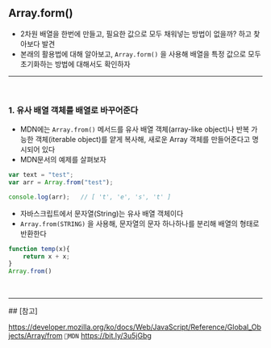 ## Array.form()

- 2차원 배열을 한번에 만들고, 필요한 값으로 모두 채워넣는 방법이 없을까? 하고 찾아보다 발견
- 본래의 활용법에 대해 알아보고, `Array.form()` 을 사용해 배열을 특정 값으로 모두 초기화하는 방법에 대해서도 확인하자

<hr>
<br>

### 1. 유사 배열 객체를 배열로 바꾸어준다
- MDN에는 `Array.from()` 메서드를 유사 배열 객체(array-like object)나 반복 가능한 객체(iterable object)를 얕게 복사해, 새로운 Array 객체를 만들어준다고 명시되어 있다 
- MDN문서의 예제를 살펴보자

```javascript
var text = "test";
var arr = Array.from("test");   

console.log(arr);   // [ 't', 'e', 's', 't' ]
```
- 자바스크립트에서 문자열(String)는 유사 배열 객체이다
- `Array.from(STRING)` 을 사용해, 문자열의 문자 하나하나를 분리해 배열의 형태로 반환한다
```javascript
function temp(x){
    return x + x;
}
Array.from()
```


    

<br>
<hr>
## [참고]

https://developer.mozilla.org/ko/docs/Web/JavaScript/Reference/Global_Objects/Array/from `📎MDN`
https://bit.ly/3u5jGbg
